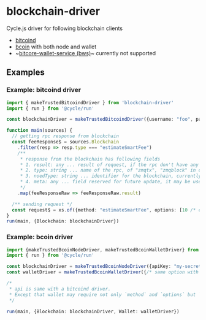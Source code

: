 # blockchain-driver

Cycle.js driver for following blockchain clients

* [bitcoind](https://github.com/bitcoin/bitcoin)
* [bcoin](https://github.com/bcoin-org/bcoin) with both node and wallet
* ~[bitcore-wallet-service (bws)](https://github.com/bitpay/bitcore-wallet-service)~ currently not supported

## Examples

### Example: bitcoind driver

```ts
import { makeTrustedBitcoindDriver } from 'blockchain-driver'
import { run } from '@cycle/run'

const blockchainDriver = makeTrustedBitcoindDriver({username: "foo", password: "bar", port: 18332})

function main(sources) {
  // getting rpc response from blockchain
  const feeResponse$ = sources.Blockchain
    .filter(resp => resp.type === "estimateSmartFee")
    /**
     * response from the blockchain has following fields 
     * 1. result: any ... result of request, if the rpc don't have any result, it will be "null" (not `null` , its type is string )
     * 2. type: string ... name of the rpc, of "zmqtx", "zmqblock" in case of the zeromq
     * 3. noedType: string ... identifier for the blockchain, currently "bitcoind" or "bcoin"
     * 4. meta: any ... field reserved for future update, it may be used to indicate other information
     */
    .map(feeResponseRaw => feeResponseRaw.result)

  /** sending request */
  const request$ = xs.of({method: "estimateSmartFee", options: [10 /* conf target */ ]})
}
run(main, {Blockchain: blockchainDriver})
```

### Example: bcoin driver

```ts
import {makeTrustedBcoinNodeDriver, makeTrustedBcoinWalletDriver} from 'blockchain-driver'
import { run } from '@cycle/run'

const blockchainDriver = makeTrustedBcoinNodeDriver({apiKey: "my-secret-api-key", port: 18556, host: "localhost"})
const walletDriver = makeTrustedBcoinWalletDriver({/* same option with the above */})

/*
 * api is same with a bitcoind driver.
 * Except that wallet may require not only `method` and `options` but `id` for its input
 */

run(main, {Blockchain: blockchainDriver, Wallet: walletDriver})
```
